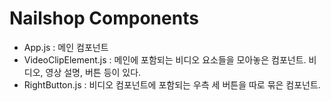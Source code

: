 # Nailshop Components
- App.js : 메인 컴포넌트
- VideoClipElement.js : 메인에 포함되는 비디오 요소들을 모아놓은 컴포넌트. 비디오, 영상 설명, 버튼 등이 있다.
- RightButton.js : 비디오 컴포넌트에 포함되는 우측 세 버튼을 따로 묶은 컴포넌트.
